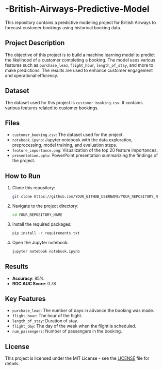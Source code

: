 # -British-Airways-Predictive-Model
This repository contains a predictive modeling project for British Airways to forecast customer bookings using historical booking data.

## Project Description

The objective of this project is to build a machine learning model to predict the likelihood of a customer completing a booking. The model uses various features such as `purchase_lead`, `flight_hour`, `length_of_stay`, and more to make predictions. The results are used to enhance customer engagement and operational efficiency.

## Dataset

The dataset used for this project is `customer_booking.csv`. It contains various features related to customer bookings.

## Files

- `customer_booking.csv`: The dataset used for the project.
- `notebook.ipynb`: Jupyter notebook with the data exploration, preprocessing, model training, and evaluation steps.
- `feature_importance.png`: Visualization of the top 20 feature importances.
- `presentation.pptx`: PowerPoint presentation summarizing the findings of the project.

## How to Run

1. Clone this repository:
    ```bash
    git clone https://github.com/YOUR_GITHUB_USERNAME/YOUR_REPOSITORY_NAME.git
    ```
2. Navigate to the project directory:
    ```bash
    cd YOUR_REPOSITORY_NAME
    ```
3. Install the required packages:
    ```bash
    pip install -r requirements.txt
    ```
4. Open the Jupyter notebook:
    ```bash
    jupyter notebook notebook.ipynb
    ```

## Results

- **Accuracy**: 85%
- **ROC AUC Score**: 0.78

## Key Features

- `purchase_lead`: The number of days in advance the booking was made.
- `flight_hour`: The hour of the flight.
- `length_of_stay`: Duration of stay.
- `flight_day`: The day of the week when the flight is scheduled.
- `num_passengers`: Number of passengers in the booking.

## License

This project is licensed under the MIT License - see the [LICENSE](LICENSE) file for details.
